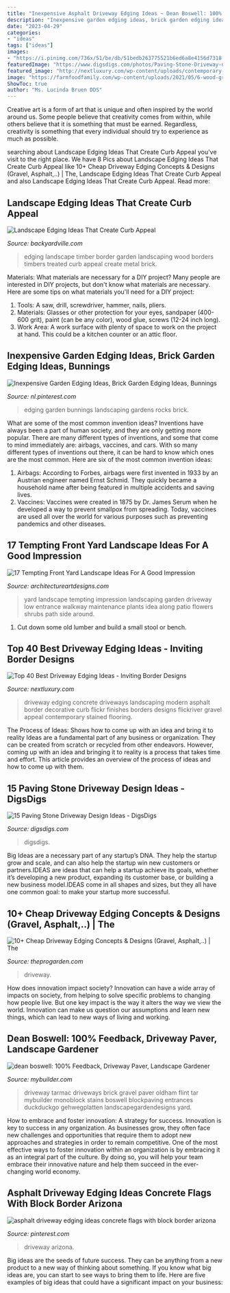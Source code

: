 ```yaml
---
title: "Inexpensive Asphalt Driveway Edging Ideas ~ Dean Boswell: 100% Feedback, Driveway Paver, Landscape Gardener"
description: "Inexpensive garden edging ideas, brick garden edging ideas, bunnings"
date: "2023-04-29"
categories:
- "ideas"
tags: ["ideas"]
images:
- "https://i.pinimg.com/736x/51/be/db/51bedb263775521b6ed6a8e4156d7318.jpg"
featuredImage: "https://www.digsdigs.com/photos/Paving-Stone-Driveway-design-ideas-6-554x369.jpg"
featured_image: "http://nextluxury.com/wp-content/uploads/contemporary-driveway-edging-ideas.jpg"
image: "https://farmfoodfamily.com/wp-content/uploads/2021/05/6-wood-gravel-driveway-edging-ideas.jpg"
ShowToc: true
author: "Ms. Lucinda Bruen DDS"
---
```



Creative art is a form of art that is unique and often inspired by the world around us. Some people believe that creativity comes from within, while others believe that it is something that must be earned. Regardless, creativity is something that every individual should try to experience as much as possible.

	

		
searching about Landscape Edging Ideas That Create Curb Appeal you've visit to the right place. We have 8 Pics about Landscape Edging Ideas That Create Curb Appeal like 10+ Cheap Driveway Edging Concepts &amp; Designs (Gravel, Asphalt,..) | The, Landscape Edging Ideas That Create Curb Appeal and also Landscape Edging Ideas That Create Curb Appeal. Read more:
		
    
## Landscape Edging Ideas That Create Curb Appeal

<img loading=lazy src="https://static.backyardville.com/wp-content/uploads/2017/01/landscape-timber-edging-397x596.jpg" onerror="this.onerror=null;this.src='https://tse2.mm.bing.net/th?id=OIP.errvDtIjvnfQjZdOcJeBqAAAAA&amp;pid=15.1';" alt="Landscape Edging Ideas That Create Curb Appeal">

_Source: backyardville.com_

>edging landscape timber border garden landscaping wood borders timbers treated curb appeal create metal brick. 

	

Materials: What materials are necessary for a DIY project?
Many people are interested in DIY projects, but don't know what materials are necessary. Here are some tips on what materials you'll need for a DIY project:
1. Tools: A saw, drill, screwdriver, hammer, nails, pliers.
2. Materials: Glasses or other protection for your eyes, sandpaper (400-600 grit), paint (can be any color), wood glue, screws (12-24 inch long).
3. Work Area: A work surface with plenty of space to work on the project at hand. This could be a kitchen counter or an attic floor.

    
## Inexpensive Garden Edging Ideas, Brick Garden Edging Ideas, Bunnings

<img loading=lazy src="https://i.pinimg.com/736x/51/be/db/51bedb263775521b6ed6a8e4156d7318.jpg" onerror="this.onerror=null;this.src='https://tse3.mm.bing.net/th?id=OIP.apYdg7UnbDdxkpx8FRB7EAAAAA&amp;pid=15.1';" alt="Inexpensive Garden Edging Ideas, Brick Garden Edging Ideas, Bunnings">

_Source: nl.pinterest.com_

>edging garden bunnings landscaping gardens rocks brick. 

	

What are some of the most common invention ideas?
Inventions have always been a part of human society, and they are only getting more popular. There are many different types of inventions, and some that come to mind immediately are: airbags, vaccines, and cars. With so many different types of inventions out there, it can be hard to know which ones are the most common. Here are six of the most common invention ideas: 
1) Airbags: According to Forbes, airbags were first invented in 1933 by an Austrian engineer named Ernst Schmid. They quickly became a household name after being featured in multiple accidents and saving lives. 
2) Vaccines: Vaccines were created in 1875 by Dr. James Serum when he developed a way to prevent smallpox from spreading. Today, vaccines are used all over the world for various purposes such as preventing pandemics and other diseases.

    
## 17 Tempting Front Yard Landscape Ideas For A Good Impression

<img loading=lazy src="http://www.architectureartdesigns.com/wp-content/uploads/2015/04/338.jpg" onerror="this.onerror=null;this.src='https://tse4.mm.bing.net/th?id=OIP.FIA-T1dh2pnyrWG4K51ziwHaFj&amp;pid=15.1';" alt="17 Tempting Front Yard Landscape Ideas For A Good Impression">

_Source: architectureartdesigns.com_

>yard landscape tempting impression landscaping garden driveway low entrance walkway maintenance plants idea along patio flowers shrubs path side around. 

	

1. Cut down some old lumber and build a small stool or bench.

    
## Top 40 Best Driveway Edging Ideas - Inviting Border Designs

<img loading=lazy src="http://nextluxury.com/wp-content/uploads/contemporary-driveway-edging-ideas.jpg" onerror="this.onerror=null;this.src='https://tse2.mm.bing.net/th?id=OIP.w--SSwnaDIytwMrCBRyLxwHaFj&amp;pid=15.1';" alt="Top 40 Best Driveway Edging Ideas - Inviting Border Designs">

_Source: nextluxury.com_

>driveway edging concrete driveways landscaping modern asphalt border decorative curb flickr finishes borders designs flickriver gravel appeal contemporary stained flooring. 

	

The Process of Ideas: Shows how to come up with an idea and bring it to reality
Ideas are a fundamental part of any business or organization. They can be created from scratch or recycled from other endeavors. However, coming up with an idea and bringing it to reality is a process that takes time and effort. This article provides an overview of the process of ideas and how to come up with them.

    
## 15 Paving Stone Driveway Design Ideas - DigsDigs

<img loading=lazy src="https://www.digsdigs.com/photos/Paving-Stone-Driveway-design-ideas-6-554x369.jpg" onerror="this.onerror=null;this.src='https://tse1.mm.bing.net/th?id=OIP._k8Hsa-64KvkA0gzZjjrCwHaE7&amp;pid=15.1';" alt="15 Paving Stone Driveway Design Ideas - DigsDigs">

_Source: digsdigs.com_

>digsdigs. 

	

Big Ideas are a necessary part of any startup’s DNA. They help the startup grow and scale, and can also help the startup win new customers or partners.IDEAS are ideas that can help a startup achieve its goals, whether it’s developing a new product, expanding its customer base, or building a new business model.IDEAS come in all shapes and sizes, but they all have one common goal: to make your startup more successful.

    
## 10+ Cheap Driveway Edging Concepts &amp; Designs (Gravel, Asphalt,..) | The

<img loading=lazy src="https://farmfoodfamily.com/wp-content/uploads/2021/05/6-wood-gravel-driveway-edging-ideas.jpg" onerror="this.onerror=null;this.src='https://tse2.mm.bing.net/th?id=OIP.kvLrYtqAghnxcRaEzJNRWwHaFA&amp;pid=15.1';" alt="10+ Cheap Driveway Edging Concepts &amp; Designs (Gravel, Asphalt,..) | The">

_Source: theprogarden.com_

>driveway. 

	

How does innovation impact society?
Innovation can have a wide array of impacts on society, from helping to solve specific problems to changing how people live. But one key impact is the way it alters the way we view the world. Innovation can make us question our assumptions and learn new things, which can lead to new ways of living and working.

    
## Dean Boswell: 100% Feedback, Driveway Paver, Landscape Gardener

<img loading=lazy src="https://photo.mybuilder.com/2_thumb/385842_d90bb615b0.jpg" onerror="this.onerror=null;this.src='https://tse1.mm.bing.net/th?id=OIP.IPnfwpbLEqj29lQjPRg3kAHaFj&amp;pid=15.1';" alt="dean boswell: 100% Feedback, Driveway Paver, Landscape Gardener">

_Source: mybuilder.com_

>driveway tarmac driveways brick gravel paver oldham flint tar mybuilder monoblock stains boswell blockpaving entrances duckduckgo gehwegplatten landscapegardendesigns yard. 

	

How to embrace and foster innovation: A strategy for success.
Innovation is key to success in any organization. As businesses grow, they often face new challenges and opportunities that require them to adopt new approaches and strategies in order to remain competitive. One of the most effective ways to foster innovation within an organization is by embracing it as an integral part of the culture. By doing so, you will help your team embrace their innovative nature and help them succeed in the ever-changing world economy.

    
## Asphalt Driveway Edging Ideas Concrete Flags With Block Border Arizona

<img loading=lazy src="https://i.pinimg.com/736x/d7/42/01/d74201d5754c9bef553efb714f7176da.jpg" onerror="this.onerror=null;this.src='https://tse3.mm.bing.net/th?id=OIP.hqa6DGiZcxLO1fLfvK_XYgHaLw&amp;pid=15.1';" alt="asphalt driveway edging ideas concrete flags with block border arizona">

_Source: pinterest.com_

>driveway arizona. 

	

Big ideas are the seeds of future success. They can be anything from a new product to a new way of thinking about something. If you know what big ideas are, you can start to see ways to bring them to life. Here are five examples of big ideas that could have a significant impact on your business:

